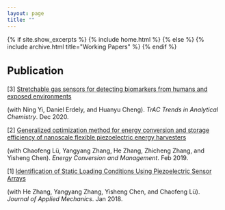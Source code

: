 ```yaml
---
layout: page
title: ""
---
```


{% if site.show_excerpts %}
  {% include home.html %}
{% else %}
  {% include archive.html title="Working Papers" %}
{% endif %}

<h2 style="font-size:24px;">Publication</h2>

[3] [Stretchable gas sensors for detecting biomarkers from humans and exposed environments](https://www.sciencedirect.com/science/article/abs/pii/S0165993620303149)

(with Ning Yi, Daniel Erdely, and Huanyu Cheng). *TrAC Trends in Analytical Chemistry*. Dec 2020.   

[2] [Generalized optimization method for energy conversion and storage efficiency of nanoscale flexible piezoelectric energy harvesters](https://www.sciencedirect.com/science/article/abs/pii/S019689041831402X)

(with Chaofeng Lü, Yangyang Zhang, He Zhang, Zhicheng Zhang, and Yisheng Chen). *Energy Conversion and Management*. Feb 2019.

[1] [Identification of Static Loading Conditions Using Piezoelectric Sensor Arrays](https://asmedigitalcollection.asme.org/appliedmechanics/article-abstract/85/1/011008/473502/Identification-of-Static-Loading-Conditions-Using)

(with He Zhang, Yangyang Zhang, Yisheng Chen, and Chaofeng Lü). *Journal of Applied Mechanics*. Jan 2018.
